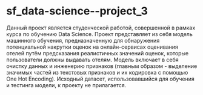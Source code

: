 # sf_data-science--project_3
Данный проект является студенческой работой, совершенной в рамках курса по обучению Data Science.
Проект представляет из себя модель машинного обучения, предназначенную для обнаружения потенциальной накрутки оценок на онлайн-сервисах оценивания отелей путём предсказания реалистичных значений оценок, которые пользователи должны выдавать отелям.
Модель включает в себя очистку данных и инженерию признаков (главным образом - выделение значимых частей из текстовых признаков и их кодировка с помощью One Hot Encoding).
Исходный датасет, использовавшийся для обучения и тестинга модели, к проекту не прилагается.
